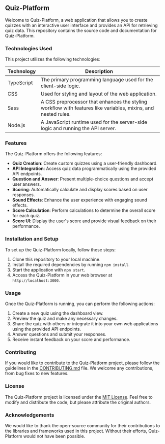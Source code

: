 ## Quiz-Platform

Welcome to Quiz-Platform, a web application that allows you to create quizzes with an interactive user interface and provides an API for retrieving quiz data. This repository contains the source code and documentation for Quiz-Platform.

### Technologies Used

This project utilizes the following technologies:

| Technology | Description |
|------------|-------------|
| TypeScript | The primary programming language used for the client-side logic. |
| CSS | Used for styling and layout of the web application. |
| Sass | A CSS preprocessor that enhances the styling workflow with features like variables, mixins, and nested rules. |
| Node.js | A JavaScript runtime used for the server-side logic and running the API server. |

### Features

The Quiz-Platform offers the following features:

- **Quiz Creation**: Create custom quizzes using a user-friendly dashboard.
- **API Integration**: Access quiz data programmatically using the provided API endpoints.
- **Question and Answer**: Present multiple-choice questions and accept user answers.
- **Scoring**: Automatically calculate and display scores based on user responses.
- **Sound Effects**: Enhance the user experience with engaging sound effects.
- **Score Calculation**: Perform calculations to determine the overall score for each quiz.
- **Score UI**: Display the user's score and provide visual feedback on their performance.

### Installation and Setup

To set up the Quiz-Platform locally, follow these steps:

1. Clone this repository to your local machine.
2. Install the required dependencies by running `npm install`.
3. Start the application with `npm start`.
4. Access the Quiz-Platform in your web browser at `http://localhost:3000`.

### Usage

Once the Quiz-Platform is running, you can perform the following actions:

1. Create a new quiz using the dashboard view.
2. Preview the quiz and make any necessary changes.
3. Share the quiz with others or integrate it into your own web applications using the provided API endpoints.
4. Answer questions and submit your responses.
5. Receive instant feedback on your score and performance.

### Contributing

If you would like to contribute to the Quiz-Platform project, please follow the guidelines in the [CONTRIBUTING.md](CONTRIBUTING.md) file. We welcome any contributions, from bug fixes to new features.

### License

The Quiz-Platform project is licensed under the [MIT License](LICENSE). Feel free to modify and distribute the code, but please attribute the original authors.

### Acknowledgements

We would like to thank the open-source community for their contributions to the libraries and frameworks used in this project. Without their efforts, Quiz-Platform would not have been possible.
